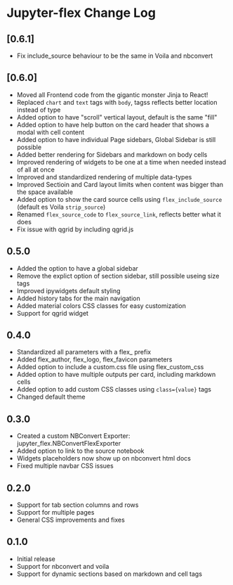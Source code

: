 # Jupyter-flex Change Log

## [0.6.1]
- Fix include_source behaviour to be the same in Voila and nbconvert

## [0.6.0]

- Moved all Frontend code from the gigantic monster Jinja to React!
- Replaced `chart` and `text` tags with `body`, tagss reflects better location instead of type
- Added option to have "scroll" vertical layout, default is the same "fill"
- Added option to have help button on the card header that shows a modal with cell content
- Added option to have individual Page sidebars, Global Sidebar is still possible
- Added better rendering for Sidebars and markdown on body cells
- Improved rendering of widgets to be one at a time when needed instead of all at once
- Improved and standardized rendering of multiple data-types
- Improved Sectioin and Card layout limits when content was bigger than the space available
- Added option to show the card source cells using `flex_include_source` (default es Voila `strip_source`)
- Renamed `flex_source_code` to `flex_source_link`, reflects better what it does
- Fix issue with qgrid by including qgrid.js

## 0.5.0

- Added the option to have a global sidebar
- Remove the explict option of section sidebar, still possible useing size tags
- Improved ipywidgets default styling
- Added history tabs for the main navigation
- Added material colors CSS classes for easy customization
- Support for qgrid widget

## 0.4.0

- Standardized all parameters with a flex_ prefix
- Added flex_author, flex_logo, flex_favicon parameters
- Added option to include a custom.css file using flex_custom_css
- Added option to have multiple outputs per card, including markdown cells
- Added option to add custom CSS classes using `class={value}` tags
- Changed default theme

## 0.3.0

- Created a custom NBConvert Exporter: jupyter_flex.NBConvertFlexExporter
- Added option to link to the source notebook
- Widgets placeholders now show up on nbconvert html docs
- Fixed multiple navbar CSS issues

## 0.2.0

- Support for tab section columns and rows
- Support for multiple pages
- General CSS improvements and fixes

## 0.1.0

- Initial release
- Support for nbconvert and voila
- Support for dynamic sections based on markdown and cell tags
